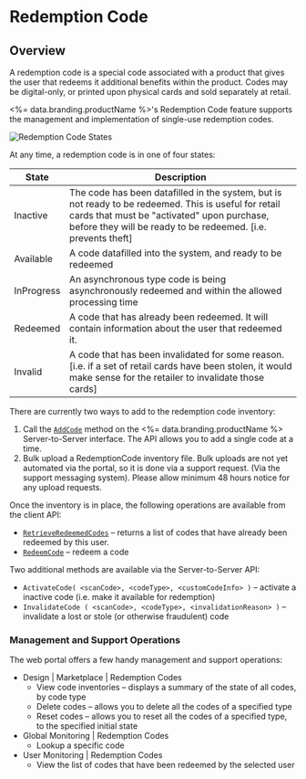 # Redemption Code
## Overview



A redemption code is a special code associated with a product that gives the user that redeems it additional benefits within the product.  Codes may be digital-only, or printed upon physical cards and sold separately at retail.

<%= data.branding.productName %>'s Redemption Code feature supports the management and implementation of single-use redemption codes.

![Redemption Code States](@site/docs/img/api-img/redemption_code_states_4_11.png)

At any time, a redemption code is in one of four states:

State | Description
--------- | -----------
Inactive | The code has been datafilled in the system, but is not ready to be redeemed. This is useful for retail cards that must be "activated" upon purchase, before they will be ready to be redeemed.  [i.e. prevents theft]
Available | A code datafilled into the system, and ready to be redeemed
InProgress | An asynchronous type code is being asynchronously redeemed and within the allowed processing time
Redeemed | A code that has already been redeemed. It will contain information about the user that redeemed it.
Invalid | A code that has been invalidated for some reason. [i.e. if a set of retail cards have been stolen, it would make sense for the retailer to invalidate those cards]

There are currently two ways to add to the redemption code inventory:

1. Call the [<code>AddCode</code>](/api/s2s/redemptioncode/addcode) method on the <%= data.branding.productName %> Server-to-Server interface. The API allows you to add a single code at a time.
2. Bulk upload a RedemptionCode inventory file.  Bulk uploads are not yet automated via the portal, so it is done via a support request. (Via the support messaging system).  Please allow minimum 48 hours notice for any upload requests.

Once the inventory is in place, the following operations are available from the client API:

* <code>[RetrieveRedeemedCodes](/api/capi/redemptioncode/getredeemedcodes)</code> – returns a list of codes that have already been redeemed by this user.
* <code>[RedeemCode](/api/capi/redemptioncode/redeemcode)</code> – redeem a code

Two additional methods are available via the Server-to-Server API:

- `ActivateCode( <scanCode>, <codeType>, <customCodeInfo> )` – activate a inactive code (i.e. make it available for redemption)
- `InvalidateCode ( <scanCode>, <codeType>, <invalidationReason> )` – invalidate a lost or stole (or otherwise fraudulent) code

### Management and Support Operations

The web portal offers a few handy management and support operations:

- Design | Marketplace | Redemption Codes
  - View code inventories – displays a summary of the state of all codes, by code type
  - Delete codes – allows you to delete all the codes of a specified type
  - Reset codes – allows you to reset all the codes of a specified type, to the specified initial state
- Global Monitoring | Redemption Codes
  - Lookup a specific code
- User Monitoring | Redemption Codes
  - View the list of codes that have been redeemed by the selected user



<DocCardList />